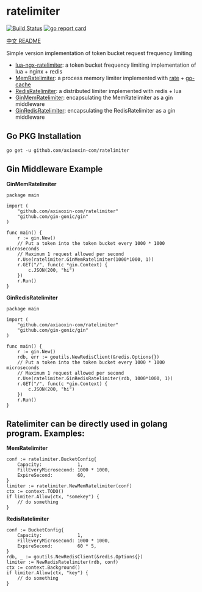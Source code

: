 # ratelimiter

[![Build Status](https://travis-ci.org/axiaoxin-com/ratelimiter.svg?branch=master)](https://travis-ci.org/axiaoxin-com/ratelimiter)
[![go report card](https://goreportcard.com/badge/github.com/axiaoxin-com/ratelimiter)](https://goreportcard.com/report/github.com/axiaoxin-com/ratelimiter)

[中文 README](./README_CN.md)

Simple version implementation of token bucket request frequency limiting

- [lua-ngx-ratelimiter](./lua-ngx-ratelimiter): a token bucket frequency limiting implementation of lua + nginx + redis
- [MemRatelimiter](./mem_ratelimiter.go): a process memory limiter implemented with [rate](https://github.com/golang/time/tree/master/rate) + [go-cache](https://github.com/patrickmn/go-cache)
- [RedisRatelimiter](./redis_ratelimiter.go): a distributed limiter implemented with redis + lua
- [GinMemRatelimiter](./gin_mem_ratelimiter.go): encapsulating the MemRatelimiter as a gin middleware
- [GinRedisRatelimiter](./gin_redis_ratelimiter.go): encapsulating the RedisRatelimiter as a gin middleware

## Go PKG Installation

```
go get -u github.com/axiaoxin-com/ratelimiter
```

## Gin Middleware Example

**GinMemRatelimiter**

```
package main

import (
	"github.com/axiaoxin-com/ratelimiter"
	"github.com/gin-gonic/gin"
)

func main() {
	r := gin.New()
	// Put a token into the token bucket every 1000 * 1000 microseconds
	// Maximum 1 request allowed per second
	r.Use(ratelimiter.GinMemRatelimiter(1000*1000, 1))
	r.GET("/", func(c *gin.Context) {
		c.JSON(200, "hi")
	})
	r.Run()
}
```

**GinRedisRatelimiter**

```
package main

import (
	"github.com/axiaoxin-com/ratelimiter"
	"github.com/gin-gonic/gin"
)

func main() {
	r := gin.New()
	rdb, err := goutils.NewRedisClient(&redis.Options{})
	// Put a token into the token bucket every 1000 * 1000 microseconds
	// Maximum 1 request allowed per second
	r.Use(ratelimiter.GinRedisRatelimiter(rdb, 1000*1000, 1))
	r.GET("/", func(c *gin.Context) {
		c.JSON(200, "hi")
	})
	r.Run()
}
```

## Ratelimiter can be directly used in golang program. Examples:

**MemRatelimiter**

```
conf := ratelimiter.BucketConfig{
    Capacity:             1,
    FillEveryMicrosecond: 1000 * 1000,
    ExpireSecond:         60,
}
limiter := ratelimiter.NewMemRatelimiter(conf)
ctx := context.TODO()
if limiter.Allow(ctx, "somekey") {
    // do something
}
```

**RedisRatelimiter**

```
conf := BucketConfig{
    Capacity:             1,
    FillEveryMicrosecond: 1000 * 1000,
    ExpireSecond:         60 * 5,
}
rdb, _ := goutils.NewRedisClient(&redis.Options{})
limiter := NewRedisRatelimiter(rdb, conf)
ctx := context.Background()
if limiter.Allow(ctx, "key") {
    // do something
}
```

